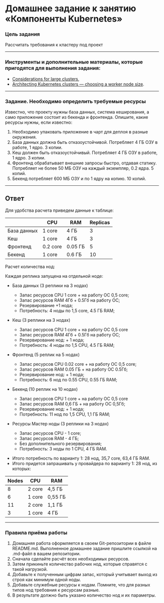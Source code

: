 # Домашнее задание к занятию «Компоненты Kubernetes»

### Цель задания

Рассчитать требования к кластеру под проект

------

### Инструменты и дополнительные материалы, которые пригодятся для выполнения задания:

- [Considerations for large clusters](https://kubernetes.io/docs/setup/best-practices/cluster-large/),
- [Architecting Kubernetes clusters — choosing a worker node size](https://learnk8s.io/kubernetes-node-size).

------

### Задание. Необходимо определить требуемые ресурсы
Известно, что проекту нужны база данных, система кеширования, а само приложение состоит из бекенда и фронтенда. Опишите, какие ресурсы нужны, если известно:

1. Необходимо упаковать приложение в чарт для деплоя в разные окружения. 
2. База данных должна быть отказоустойчивой. Потребляет 4 ГБ ОЗУ в работе, 1 ядро. 3 копии. 
3. Кеш должен быть отказоустойчивый. Потребляет 4 ГБ ОЗУ в работе, 1 ядро. 3 копии. 
4. Фронтенд обрабатывает внешние запросы быстро, отдавая статику. Потребляет не более 50 МБ ОЗУ на каждый экземпляр, 0.2 ядра. 5 копий. 
5. Бекенд потребляет 600 МБ ОЗУ и по 1 ядру на копию. 10 копий.

----

## Ответ

Для удобства расчета приведем данные к таблице:

|              | CPU       | RAM      | Replicas  |
|--------------| --------- | -------- | --------- |
| База данных  |   1 core  |     4 ГБ | 3         |
| Кеш          |   1 core  |     4 ГБ | 3         |
| Фронтенд     | 0.2 core  |  0.05 ГБ | 5         |
| Бекенд       |   1 core  |   0.6 ГБ | 10        |

Расчет количества нод:

Каждая реплика запущена на отдельной ноде:
- База данных (3 реплики на 3 нодах)
  - Запас ресурсов CPU 1 core + на работу ОС 0,5 core;
  - Запас ресурсов RAM 4Гб + 0.5Гб на работу ОС;
  - Резервирование +1 нода;
  - Потребность: 4 ноды по 1,5 core, 4.5 ГБ RAM;
  
- Кеш (3 реплики на 3 нодах)
  - Запас реcурсов CPU 1 core + на работу ОС 0,5 core
  - Запас реcурсов RAM 4Гб + 0.5Гб на работу ОС;
  - Резервирование нод: + 1 нода;
  - Потребность: 4 ноды по 1,5 CPU, 4.5 ГБ RAM;
  
- Фронтенд (5 реплик на 5 нодах)
  - Запас реcурсов CPU 0.02 core + на работу ОС 0,5 core;
  - Запас реcурсов RAM 0.05 ГБ + на работу ОС 0.5Гб;
  - Резервирование нод: + 1 нода;
  - Потребность: 6 нод по 0.55 CPU, 0.55 ГБ RAM;
  
- Бекенд (10 реплик на 10 нодах)
  - Запас реcурсов CPU 1 core + на работу ОС 0,5 core
  - Запас реcурсов RAM 0,6 ГБ + на работу ОС 0,5Гб;
  - Резервирование нод: + 1 нода;
  - Потребность: 11 нод по 1,5 CPU, 1,1 ГБ RAM;
  
- Ресурсы Мастер ноды (3 реплики на 3 нодах)
  - Запас реcурсов CPU - 1 core;
  - Запас реcурсов RAM - 4 ГБ;
  - Без дополнительного резервирования;
  - Потребность: 3 ноды по 1 CPU, 4 ГБ RAM.

* Итого потребность по варианту 1: 28 нод, 35,7 core, 63,4 ГБ RAM.
* Итого придется запрашивать у провайдера по варианту 1: 28 нод, из которых:

| Nodes | CPU      | RAM      |
|-------| ---------| -------- |
| 8     | 2 core   | 4,5 ГБ   |
| 6     | 1 core   | 0,55 ГБ  |
| 11    | 2 core   | 1,1 ГБ   |
| 3     | 1 core   | 4 ГБ     |

----

### Правила приёма работы

1. Домашняя работа оформляется в своем Git-репозитории в файле README.md. Выполненное домашнее задание пришлите ссылкой на .md-файл в вашем репозитории.
2. Сначала сделайте расчёт всех необходимых ресурсов.
3. Затем прикиньте количество рабочих нод, которые справятся с такой нагрузкой.
4. Добавьте к полученным цифрам запас, который учитывает выход из строя как минимум одной ноды. 
5. Добавьте служебные ресурсы к нодам. Помните, что для разных типов нод требовния к ресурсам разные. 
6. В результате должно быть указано количество нод и их параметры.
